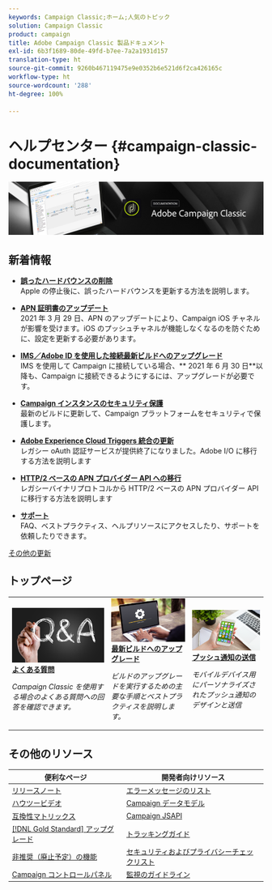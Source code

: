 ```yaml
---
keywords: Campaign Classic;ホーム;人気のトピック
solution: Campaign Classic
product: campaign
title: Adobe Campaign Classic 製品ドキュメント
exl-id: 6b3f1689-80de-49fd-b7ee-7a2a1931d157
translation-type: ht
source-git-commit: 9260b467119475e9e0352b6e521d6f2ca426165c
workflow-type: ht
source-wordcount: '288'
ht-degree: 100%

---
```


# ヘルプセンター {#campaign-classic-documentation}

![](platform/using/assets/do-not-localize/banner_acc_doc.jpg)

## 新着情報

* **[誤ったハードバウンスの削除](delivery/using/update-bounce-qualification.md)**<br/> Apple の停止後に、誤ったハードバウンスを更新する方法を説明します。

* **[APN 証明書のアップデート](technotes/ios-certificate-update.md)**<br/> 2021 年 3 月 29 日、APN のアップデートにより、Campaign iOS チャネルが影響を受けます。iOS のプッシュチャネルが機能しなくなるのを防ぐために、設定を更新する必要があります。

* **[IMS／Adobe ID を使用した接続最新ビルドへのアップグレード](integrations/using/about-adobe-id.md)**<br/> IMS を使用して Campaign に接続している場合、** 2021 年 6 月 30 日&#x200B;**以降も、Campaign に接続できるようにするには、アップグレードが必要です。

* **[Campaign インスタンスのセキュリティ保護](technotes/acc-config-updates.md)**<br/> 最新のビルドに更新して、Campaign プラットフォームをセキュリティで保護します。

* **[Adobe Experience Cloud Triggers 統合の更新](integrations/using/configuring-adobe-io.md)**<br/>レガシー oAuth 認証サービスが提供終了になりました。Adobe I/O に移行する方法を説明します

* **[HTTP/2 ベースの APN プロバイダー API への移行](https://helpx.adobe.com/jp/campaign/kb/migrate-to-apns-http2.html)**<br/>&#x200B;レガシーバイナリプロトコルから HTTP/2 ベースの APN プロバイダー API に移行する方法を説明します

* **[サポート](support.md)**<br/> FAQ、ベストプラクティス、ヘルプリソースにアクセスしたり、サポートを依頼したりできます。

[その他の更新](/help/rn/using/documentation-updates.md)

## トップページ

<table style="table-layout:fixed">
<tr>
  <td>
    <a href="platform/using/common-questions.md">
      <img alt="よくある質問" src="platform/using/assets/FAQ.png"/>
    </a>
    <div>
      <a href="platform/using/common-questions.md">
    <strong>よくある質問</strong>
    </a>
    </div>
    <p>
    <em>Campaign Classic を使用する場合のよくある質問への回答を確認できます。</em>
    <p>
  </td>
   <td>
    <a href="production/using/build-upgrade.md">
      <img alt="ビルドのアップグレード" src="platform/using/assets/upgrade.png" />
    </a>
    <div>
      <a href="production/using/build-upgrade.md">
    <strong>最新ビルドへのアップグレード</strong>
    </a>
    </div>
    <p>
    <em>ビルドのアップグレードを実行するための主要な手順とベストプラクティスを説明します。</em>
    <p>
  </td>
  <td>
    <a href="delivery/using/creating-notifications.md">
       <img alt="プッシュ通知" src="platform/using/assets/push.png" />
    </a>
    <div>
       <a href="delivery/using/creating-notifications.md">
    <strong>プッシュ通知の送信</strong>
    </a>
    </div>
    <p>
    <em>モバイルデバイス用にパーソナライズされたプッシュ通知のデザインと送信</em>
    <p>
  </td>
</tr>
</table>

## その他のリソース

| 便利なページ | 開発者向けリソース |
|---|---|
| [リリースノート](/help/rn/using/latest-release.md) | [エラーメッセージのリスト](https://docs.adobe.com/content/help/en/campaign-classic/technicalresources/error_messages/error_codes.html) |
| [ハウツービデオ](https://experienceleague.adobe.com/docs/campaign-classic-learn/tutorials/overview.html?lang=ja) | [Campaign データモデル](configuration/using/about-data-model.md) |
| [互換性マトリックス](rn/using/compatibility-matrix.md) | [Campaign JSAPI](https://docs.adobe.com/content/help/en/campaign-classic/technicalresources/api/p-1.html) |
| [[!DNL Gold Standard] アップグレード](rn/using/gs-overview.md) | [トラッキングガイド](https://helpx.adobe.com/jp/campaign/kb/acc-tracking.html) |
| [非推奨（廃止予定）の機能 ](rn/using/deprecated-features.md) | [セキュリティおよびプライバシーチェックリスト](https://helpx.adobe.com/jp/campaign/kb/acc-security.html) |
| [Campaign コントロールパネル](https://experienceleague.adobe.com/docs/control-panel/using/control-panel-home.html?lang=ja) | [監視のガイドライン](production/using/monitoring-guidelines.md) |
